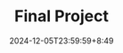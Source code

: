 ---
type: assignment
date: 2024-12-05T23:59:59+8:49
title: 'Final Project'
pdf: /static_files/assignments/final_project.pdf
attachment: /static_files/assignments/final_project.zip
#solutions: /static_files/assignments/asg_solutions.pdf
due_event: 
    type: due
    date: 2025-01-05T23:59:59
    description: 'Final Project due'
---